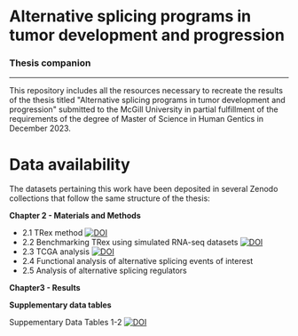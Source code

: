 # Alternative splicing programs in tumor development and progression
### Thesis companion
--- 

This repository includes all the resources necessary to recreate the results of the thesis titled "Alternative splicing programs in tumor development and progression" submitted to the McGill University in partial fulfillment of the requirements of the degree of Master of Science in Human Gentics in December 2023. 

# Data availability 

The datasets pertaining this work have been deposited in several Zenodo collections that follow the same structure of the thesis:

**Chapter 2 - Materials and Methods**
  * 2.1 TRex method [![DOI](https://zenodo.org/badge/DOI/10.5281/zenodo.10383912.svg)](https://doi.org/10.5281/zenodo.10383912)
  * 2.2 Benchmarking TRex using simulated RNA-seq datasets [![DOI](https://zenodo.org/badge/DOI/10.5281/zenodo.10551883.svg)](https://doi.org/10.5281/zenodo.10551883)
  * 2.3 TCGA analysis [![DOI](https://zenodo.org/badge/DOI/10.5281/zenodo.10551879.svg)](https://doi.org/10.5281/zenodo.10551879)
  * 2.4 Functional analysis of alternative splicing events of interest 
  * 2.5 Analysis of alternative splicing regulators

**Chapter3 - Results**


**Supplementary data tables**

Suppementary Data Tables 1-2 [![DOI](https://zenodo.org/badge/DOI/10.5281/zenodo.10606955.svg)](https://doi.org/10.5281/zenodo.10606955)
